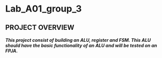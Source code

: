 # Lab_A01_group_3

## PROJECT OVERVIEW
#####    This project consist of building an ALU, register and FSM. This ALU should have the basic functionality of an ALU and will be tested on an FPJA.